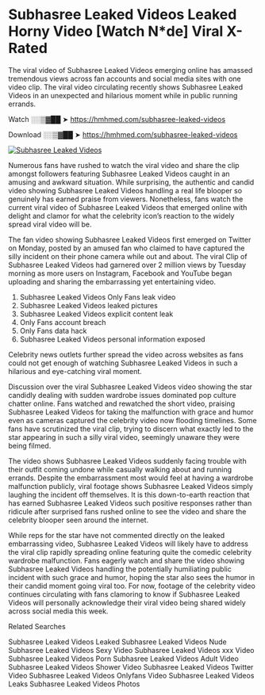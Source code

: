 ﻿# Subhasree Leaked Videos Leaked Horny Video [Watch N*de] Viral X-Rated

The viral video of ﻿Subhasree Leaked Videos emerging online has amassed tremendous views across fan accounts and social media sites with one video clip. The viral video circulating recently shows ﻿Subhasree Leaked Videos in an unexpected and hilarious moment while in public running errands. 

Watch ░░▒▓██ ➤ https://hmhmed.com/subhasree-leaked-videos

Download ░░▒▓██ ➤ https://hmhmed.com/subhasree-leaked-videos

[![Subhasree Leaked Videos](https://i.imgur.com/dJHk4Zq.gif)](https://hmhmed.com/subhasree-leaked-videos)

Numerous fans have rushed to watch the viral video and share the clip amongst followers featuring ﻿Subhasree Leaked Videos caught in an amusing and awkward situation. While surprising, the authentic and candid video showing ﻿Subhasree Leaked Videos handling a real life blooper so genuinely has earned praise from viewers. Nonetheless, fans watch the current viral video of ﻿Subhasree Leaked Videos that emerged online with delight and clamor for what the celebrity icon’s reaction to the widely spread viral video will be.

The fan video showing ﻿Subhasree Leaked Videos first emerged on Twitter on Monday, posted by an amused fan who claimed to have captured the silly incident on their phone camera while out and about. The viral Clip of ﻿Subhasree Leaked Videos had garnered over 2 million views by Tuesday morning as more users on Instagram, Facebook and YouTube began uploading and sharing the embarrassing yet entertaining video. 

1. ﻿Subhasree Leaked Videos Only Fans leak video
2. ﻿Subhasree Leaked Videos leaked pictures
3. ﻿Subhasree Leaked Videos explicit content leak
4. Only Fans account breach
5. Only Fans data hack
6. ﻿Subhasree Leaked Videos personal information exposed

Celebrity news outlets further spread the video across websites as fans could not get enough of watching ﻿Subhasree Leaked Videos in such a hilarious and eye-catching viral moment. 

Discussion over the viral ﻿Subhasree Leaked Videos video showing the star candidly dealing with sudden wardrobe issues dominated pop culture chatter online. Fans watched and rewatched the short video, praising ﻿Subhasree Leaked Videos for taking the malfunction with grace and humor even as cameras captured the celebrity video now flooding timelines. Some fans have scrutinized the viral clip, trying to discern what exactly led to the star appearing in such a silly viral video, seemingly unaware they were being filmed.

The video shows ﻿Subhasree Leaked Videos suddenly facing trouble with their outfit coming undone while casually walking about and running errands. Despite the embarrassment most would feel at having a wardrobe malfunction publicly, viral footage shows ﻿Subhasree Leaked Videos simply laughing the incident off themselves. It is this down-to-earth reaction that has earned ﻿Subhasree Leaked Videos such positive responses rather than ridicule after surprised fans rushed online to see the video and share the celebrity blooper seen around the internet.  

While reps for the star have not commented directly on the leaked embarrassing video, ﻿Subhasree Leaked Videos will likely have to address the viral clip rapidly spreading online featuring quite the comedic celebrity wardrobe malfunction. Fans eagerly watch and share the video showing ﻿Subhasree Leaked Videos handling the potentially humiliating public incident with such grace and humor, hoping the star also sees the humor in their candid moment going viral too. For now, footage of the celebrity video continues circulating with fans clamoring to know if ﻿Subhasree Leaked Videos will personally acknowledge their viral video being shared widely across social media this week.

Related Searches

﻿Subhasree Leaked Videos Leaked
﻿Subhasree Leaked Videos Nude
﻿Subhasree Leaked Videos Sexy Video
﻿Subhasree Leaked Videos xxx Video
﻿Subhasree Leaked Videos Porn
﻿Subhasree Leaked Videos Adult Video
﻿Subhasree Leaked Videos Shower Video
﻿Subhasree Leaked Videos Twitter Video
﻿Subhasree Leaked Videos Onlyfans Video
﻿Subhasree Leaked Videos Leaks
﻿Subhasree Leaked Videos Photos